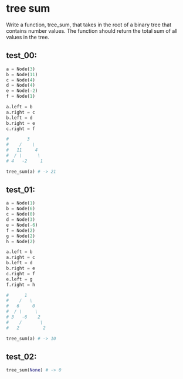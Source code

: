 # tree sum

Write a function, tree_sum, that takes in the root of a binary tree that contains number values. The function should return the total sum of all values in the tree.

## test_00:

```python
a = Node(3)
b = Node(11)
c = Node(4)
d = Node(4)
e = Node(-2)
f = Node(1)

a.left = b
a.right = c
b.left = d
b.right = e
c.right = f

#       3
#    /    \
#   11     4
#  / \      \
# 4   -2     1

tree_sum(a) # -> 21
```

## test_01:

```python
a = Node(1)
b = Node(6)
c = Node(0)
d = Node(3)
e = Node(-6)
f = Node(2)
g = Node(2)
h = Node(2)

a.left = b
a.right = c
b.left = d
b.right = e
c.right = f
e.left = g
f.right = h

#      1
#    /   \
#   6     0
#  / \     \
# 3   -6    2
#    /       \
#   2         2

tree_sum(a) # -> 10
```

## test_02:

```python
tree_sum(None) # -> 0
```